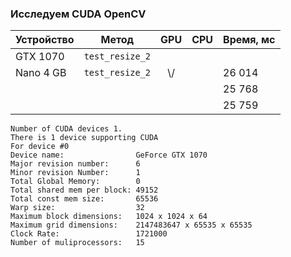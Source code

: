 ### Исследуем CUDA OpenCV

| Устройство  | Метод            | GPU       | CPU      | Время, мс |
|   ---       | ---              | :---:     | :---:    | ---       |
| GTX 1070    | `test_resize_2`  |           |          |           |
| Nano 4 GB   | `test_resize_2`  |   \\/     |          |   26 014  |
|             |                  |           |          |   25 768  |
|             |                  |           |          |   25 759  |



```
Number of CUDA devices 1.
There is 1 device supporting CUDA
For device #0
Device name:                GeForce GTX 1070
Major revision number:      6
Minor revision Number:      1
Total Global Memory:        0
Total shared mem per block: 49152
Total const mem size:       65536
Warp size:                  32
Maximum block dimensions:   1024 x 1024 x 64
Maximum grid dimensions:    2147483647 x 65535 x 65535
Clock Rate:                 1721000
Number of muliprocessors:   15
```